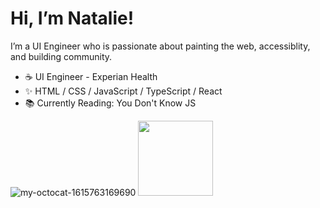 # Hi, I’m Natalie! 
I’m a UI Engineer who is passionate about painting the web, accessiblity, and building community.

- :coffee:  UI Engineer - Experian Health 
- ✨  HTML / CSS / JavaScript / TypeScript / React 
- 📚  Currently Reading: You Don't Know JS

![my-octocat-1615763169690](https://user-images.githubusercontent.com/34781875/111087747-4a17f180-84f1-11eb-9fe4-067b37ed2454.png)
<img src="https://user-images.githubusercontent.com/34781875/111087747-4a17f180-84f1-11eb-9fe4-067b37ed2454.png"  width="120" height="120">

